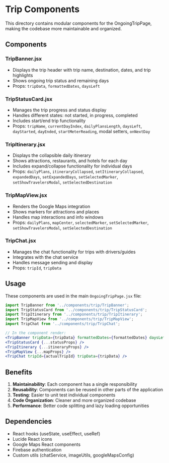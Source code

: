 # Trip Components

This directory contains modular components for the OngoingTripPage, making the codebase more maintainable and organized.

## Components

### TripBanner.jsx

- Displays the trip header with trip name, destination, dates, and trip highlights
- Shows ongoing trip status and remaining days
- Props: `tripData`, `formattedDates`, `daysLeft`

### TripStatusCard.jsx

- Manages the trip progress and status display
- Handles different states: not started, in progress, completed
- Includes start/end trip functionality
- Props: `tripName`, `currentDayIndex`, `dailyPlansLength`, `daysLeft`, `dayStarted`, `dayEnded`, `startMeterReading`, modal setters, `onNextDay`

### TripItinerary.jsx

- Displays the collapsible daily itinerary
- Shows attractions, restaurants, and hotels for each day
- Includes expand/collapse functionality for individual days
- Props: `dailyPlans`, `itineraryCollapsed`, `setItineraryCollapsed`, `expandedDays`, `setExpandedDays`, `setSelectedMarker`, `setShowTravelersModal`, `setSelectedDestination`

### TripMapView.jsx

- Renders the Google Maps integration
- Shows markers for attractions and places
- Handles map interactions and info windows
- Props: `dailyPlans`, `mapCenter`, `selectedMarker`, `setSelectedMarker`, `setShowTravelersModal`, `setSelectedDestination`

### TripChat.jsx

- Manages the chat functionality for trips with drivers/guides
- Integrates with the chat service
- Handles message sending and display
- Props: `tripId`, `tripData`

## Usage

These components are used in the main `OngoingTripPage.jsx` file:

```jsx
import TripBanner from '../components/trip/TripBanner';
import TripStatusCard from '../components/trip/TripStatusCard';
import TripItinerary from '../components/trip/TripItinerary';
import TripMapView from '../components/trip/TripMapView';
import TripChat from '../components/trip/TripChat';

// In the component render:
<TripBanner tripData={tripData} formattedDates={formattedDates} daysLeft={daysLeft} />
<TripStatusCard {...statusProps} />
<TripItinerary {...itineraryProps} />
<TripMapView {...mapProps} />
<TripChat tripId={actualTripId} tripData={tripData} />
```

## Benefits

1. **Maintainability**: Each component has a single responsibility
2. **Reusability**: Components can be reused in other parts of the application
3. **Testing**: Easier to unit test individual components
4. **Code Organization**: Cleaner and more organized codebase
5. **Performance**: Better code splitting and lazy loading opportunities

## Dependencies

- React hooks (useState, useEffect, useRef)
- Lucide React icons
- Google Maps React components
- Firebase authentication
- Custom utils (chatService, imageUtils, googleMapsConfig)
